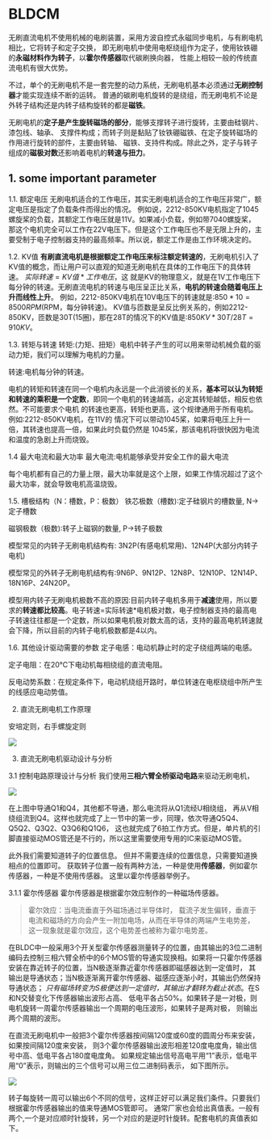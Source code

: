 # BLDCM
 无刷直流电机不使用机械的电刷装置，采用方波自控式永磁同步电机，与有刷电机相比，它将转子和定子交换， 即无刷电机中使用电枢绕组作为定子，使用钕铁硼的**永磁材料作为转子**，以**霍尔传感器**取代碳刷换向器， 性能上相较一般的传统直流电机有很大优势。

 不过，单个的无刷电机不是一套完整的动力系统，无刷电机基本必须通过**无刷控制器**才能实现连续不断的运转。 普通的碳刷电机旋转的是绕组，而无刷电机不论是外转子结构还是内转子结构旋转的都是**磁铁**。

 无刷电机的**定子是产生旋转磁场的部分**，能够支撑转子进行旋转，主要由硅钢片、漆包线、轴承、 支撑件构成；而转子则是黏贴了钕铁硼磁铁、在定子旋转磁场的作用进行旋转的部件，主要由转轴、 磁铁、支持件构成。除此之外，定子与转子组成的**磁极对数**还影响着电机的**转速与扭力**。

## 1. some important parameter
1.1. 额定电压
无刷电机适合的工作电压，其实无刷电机适合的工作电压非常广，额定电压是指定了负载条件而得出的情况。 例如说，2212-850KV电机指定了1045螺旋桨的负载，其额定工作电压就是11V。如果减小负载，例如带7040螺旋桨， 那这个电机完全可以工作在22V电压下。但是这个工作电压也不是无限上升的，主要受制于电子控制器支持的最高频率。所以说，额定工作是由工作环境决定的。

1.2. KV值
**有刷直流电机是根据额定工作电压来标注额定转速的**，无刷电机引入了KV值的概念，而让用户可以直观的知道无刷电机在具体的工作电压下的具体转速。
$实际转速=KV值*工作电压$，这 就是KV的物理意义，就是在1V工作电压下每分钟的转速。无刷直流电机的转速与电压呈正比关系，**电机的转速会随着电压上升而线性上升**。 例如，2212-850KV电机在10V电压下的转速就是:$850*10=8500RPM$(RPM，每分钟转速)。 KV值与匝数是呈反比例关系的，例如2212-850KV，匝数是30T(15圈)，那在28T的情况下的KV值是:$850KV*30T/28T=910KV$。

1.3. 转矩与转速
转矩:(力矩、扭矩）电机中转子产生的可以用来带动机械负载的驱动力矩，我们可以理解为电机的力量。

转速:电机每分钟的转速。

电机的转矩和转速在同一个电机内永远是一个此消彼长的关系，**基本可以认为转矩和转速的乘积是一个定数**，即同一个电机的转速越高，必定其转矩越低，相反也依然。不可能要求个电机 的转速也更高，转矩也更高，这个规律通用于所有电机。例如:2212-850KV电机，在11V的 情况下可以带动1045桨，如果将电压上升一倍，其转速也提高一倍，如果此时负载仍然是 1045桨，那该电机将很快因为电流和温度的急剧上升而烧毁。

1.4 最大电流和最大功率
最大电流:电机能够承受并安全工作的最大电流

每个电机都有自己的力量上限，最大功率就是这个上限，如果工作情况超过了这个最大功率，就会导致电机高温烧毁。

1.5. 槽极结构（N：槽数，P：极数）
铁芯极数（槽数)∶定子硅钢片的槽数量, N->定子槽数

磁钢极数（极数)∶转子上磁钢的数量, P->转子极数

模型常见的内转子无刷电机结构有: 3N2P(有感电机常用)、12N4P(大部分内转子电机)

模型常见的外转子无刷电机结构有:9N6P、9N12P、12N8P、12N10P、12N14P、18N16P、24N20P。

模型用内转子无刷电机极数不高的原因:目前内转子电机多用于**减速**使用，所以要求的**转速都比较高**。电子转速=实际转速*电机极对数，电子控制器支持的最高电子转速往往都是一个定数，所以如果电机极对数太高的话，支持的最高电机转速就会下降，所以目前的内转子电机极数都是4以内。

1.6. 其他设计驱动需要的参数
定子电感：电动机静止时的定子绕组两端的电感。

定子电阻：在20℃下电动机每相绕组的直流电阻。

反电动势系数：在规定条件下，电动机绕组开路时，单位转速在电枢绕组中所产生的线感应电动势值。

2. 直流无刷电机工作原理

安培定则，右手螺旋定则

![](https://doc.embedfire.com/motor/motor_tutorial/zh/latest/_images/brushless_motor_working_process.png)

3. 直流无刷电机驱动设计与分析

3.1  控制电路原理设计与分析
我们使用**三相六臂全桥驱动电路**来驱动无刷电机，

![](https://doc.embedfire.com/motor/motor_tutorial/zh/latest/_images/three-phase_full-bridge.png)


在上图中导通Q1和Q4，其他都不导通，那么电流将从Q1流经U相绕组， 再从V相绕组流到Q4。这样也就完成了上一节中的第一步，同理，依次导通Q5Q4、 Q5Q2、Q3Q2、Q3Q6和Q1Q6， 这也就完成了6拍工作方式。但是，单片机的引脚直接驱动MOS管还是不行的，所以这里需要使用专用的IC来驱动MOS管。

此外我们需要知道转子的位置信息。 但并不需要连续的位置信息，只需要知道换相点的位置即可。 获取转子位置一般有两种方法，一种是使用**传感器**，例如霍尔传感器，一种是不使用传感器。 这里以霍尔传感器举例子。

3.1.1 霍尔传感器
霍尔传感器是根据霍尔效应制作的一种磁场传感器。

>霍尔效应：当电流垂直于外磁场通过半导体时， 载流子发生偏转，垂直于电流和磁场的方向会产生一附加电场，从而在半导体的两端产生电势差， 这一现象就是霍尔效应，这个电势差也被称为霍尔电势差。

在BLDC中一般采用3个开关型霍尔传感器测量转子的位置，由其输出的3位二进制编码去控制三相六臂全桥中的6个MOS管的导通实现换相。如果将一只霍尔传感器安装在靠近转子的位置，当N极逐渐靠近霍尔传感器即磁感器达到一定值时， 其输出是导通状态；当N极逐渐离开霍尔传感器、磁感应逐渐小时，其输出仍然保持导通状态； *只有磁场转变为S极便达到一定值时，其输出才翻转为截止状态*。在S和N交替变化下传感器输出波形占高、 低电平各占50%。如果转子是一对极，则电机旋转一周霍尔传感器输出一个周期的电压波形，如果转子是两对极， 则输出两个周期的波形。

在直流无刷电机中一般把3个霍尔传感器按间隔120度或60度的圆周分布来安装，如果按间隔120度来安装， 则3个霍尔传感器输出波形相差120度电度角，输出信号中高、低电平各占180度电度角。 如果规定输出信号高电平用“1”表示，低电平用“0”表示，则输出的三个信号可以用三位二进制码表示， 如下图所示。

![](https://doc.embedfire.com/motor/motor_tutorial/zh/latest/_images/hall_mounting_position.png)

转子每旋转一周可以输出6个不同的信号，这样正好可以满足我们条件。只要我们根据霍尔传感器输出的值来导通MOS管即可。 通常厂家也会给出真值表。一般有两个,一个是对应顺时针旋转，另一个对应的是逆时针旋转。配套电机的真值表如下。

